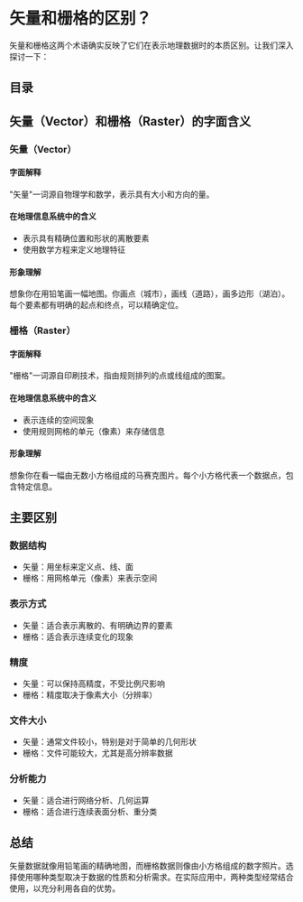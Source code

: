 
# 矢量和栅格的区别？


矢量和栅格这两个术语确实反映了它们在表示地理数据时的本质区别。让我们深入探讨一下：


## 目录
<!-- toc -->
 ## 矢量（Vector）和栅格（Raster）的字面含义 

### 矢量（Vector）

#### 字面解释 

"矢量"一词源自物理学和数学，表示具有大小和方向的量。

#### 在地理信息系统中的含义

- 表示具有精确位置和形状的离散要素
- 使用数学方程来定义地理特征

#### 形象理解

想象你在用铅笔画一幅地图。你画点（城市），画线（道路），画多边形（湖泊）。每个要素都有明确的起点和终点，可以精确定位。

### 栅格（Raster）

#### 字面解释

"栅格"一词源自印刷技术，指由规则排列的点或线组成的图案。

#### 在地理信息系统中的含义

- 表示连续的空间现象
- 使用规则网格的单元（像素）来存储信息

#### 形象理解

想象你在看一幅由无数小方格组成的马赛克图片。每个小方格代表一个数据点，包含特定信息。

## 主要区别

### 数据结构

- 矢量：用坐标来定义点、线、面
- 栅格：用网格单元（像素）来表示空间

### 表示方式

- 矢量：适合表示离散的、有明确边界的要素
- 栅格：适合表示连续变化的现象

### 精度

- 矢量：可以保持高精度，不受比例尺影响
- 栅格：精度取决于像素大小（分辨率）

### 文件大小

- 矢量：通常文件较小，特别是对于简单的几何形状
- 栅格：文件可能较大，尤其是高分辨率数据

### 分析能力

- 矢量：适合进行网络分析、几何运算
- 栅格：适合进行连续表面分析、重分类

## 总结

矢量数据就像用铅笔画的精确地图，而栅格数据则像由小方格组成的数字照片。选择使用哪种类型取决于数据的性质和分析需求。在实际应用中，两种类型经常结合使用，以充分利用各自的优势。